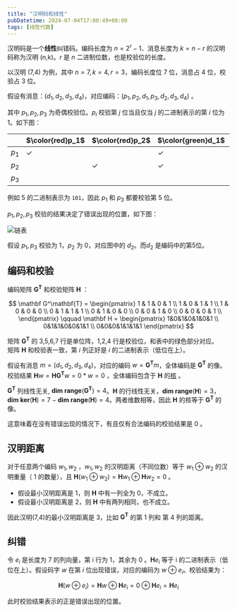 ```yaml
---
title: "汉明码和线性"
pubDatetime: 2024-07-04T17:00:49+08:00
tags: [线性代数]
---
```


汉明码是一个**线性**纠错码。编码长度为 $n = 2^r - 1$、消息长度为 $k = n - r$ 的汉明码称为汉明 (n,k)。$r$ 是 $n$ 二进制位数，也是校验位的长度。

以汉明 (7,4) 为例，其中 $n = 7, k = 4, r = 3$，编码长度位 7 位，消息占 4 位，校验占 3 位。

假设有消息：$(d_1,d_2,d_3,d_4)$，对应编码：$(p_1,p_2,d_1,p_3,d_2,d_3,d_4)$ 。

其中 $p_1,p_2,p_3$ 为奇偶校验位。$p_i$ 校验第 $j$ 位当且仅当 $j$ 的二进制表示的第 $i$ 位为 1。如下图：

|      | $\color{red}p_1$ | $\color{red}p_2$ | $\color{green}d_1$ | $\color{red}p_3$ | $\color{green}d_2$ | $\color{green}d_3$ | $\color{green}d_4$ |
|------|-------|-------|-------|-------|-------|-------|-------|
| $p_1$ | $\checkmark$ || $\checkmark$ || $\checkmark$|| $\checkmark$|
| $p_2$ ||$\checkmark$|$\checkmark$|||$\checkmark$|$\checkmark$|
| $p_3$ ||||$\checkmark$|$\checkmark$|$\checkmark$|$\checkmark$|

例如 5 的二进制表示为 `101`，因此 $p_1$ 和 $p_3$ 都要校验第 5 位。

$p_1,p_2,p_3$ 校验的结果决定了错误出现的位置，如下图：

![链表](@assets/images/venn-1.png)

假设 $p_1,p_3$ 校验为 1，$p_2$ 为 0，对应图中的 $d_2$。而$d_2$ 是编码中的第5位。

## 编码和校验

编码矩阵 $\mathbf G^{\mathbf{T}}$ 和校验矩阵 $\mathbf H$ ：

$$
\mathbf G^\mathbf{T} = \begin{pmatrix} 
1 & 1 & 0 & 1 \\
1 & 0 & 1 & 1 \\
1 & 0 & 0 & 0 \\
0 & 1 & 1 & 1 \\
0 & 1 & 0 & 0 \\
0 & 0 & 1 & 0 \\   
0 & 0 & 0 & 1 \\   
\end{pmatrix}
\qquad \mathbf H = \begin{pmatrix}
1&0&1&0&1&0&1 \\
0&1&1&0&0&1&1 \\
0&0&0&1&1&1&1
\end{pmatrix}
$$

矩阵 $\mathbf{G}^\mathbf{T}$ 的 3,5,6,7 行是单位阵，1,2,4 行是校验位，和表中的绿色部分对应。\
矩阵 $\mathbf H$ 和校验表一致，第 $i$ 列正好是 $i$ 的二进制表示（低位在上）。

假设有消息 $m = (d_1,d_2,d_3,d_4)$，对应的编码 $w = \mathbf G ^ \mathbf T m$，全体编码是 $\mathbf G ^ \mathbf T$ 的像。校验结果 $\mathbf H w = \mathbf H \mathbf G ^ \mathbf Tw = 0 * w = 0$ ，全体编码包含于 $\mathbf H$ 的[核](https://en.wikipedia.org/wiki/Kernel_(linear_algebra)) 。

$\mathbf G ^ \mathbf T$ 列线性无关, $\mathbf{dim} \; \mathbf{range}(\mathbf G ^ \mathbf T) = 4$。$\mathbf H$ 的行线性无关，$\mathbf{dim} \; \mathbf{range}(\mathbf H) = 3$，$\mathbf{dim} \; \mathbf{ker}(\mathbf H) = 7 - \mathbf{dim} \; \mathbf{range}(\mathbf H) = 4$。两者维数相等，因此 $\mathbf H$ 的核等于 $\mathbf G ^ \mathbf T$ 的像。

这意味着在没有错误出现的情况下，有且仅有合法编码的校验结果是 0 。

## 汉明距离

对于任意两个编码 $w_1,w_2$ ，$w_1,w_2$ 的汉明距离（不同位数）等于 $w_1 \oplus w_2$ 的汉明重量（ 1 的数量），且 $\mathbf H (w_1 \oplus w_2) = \mathbf H w_1 \oplus \mathbf H w_2 = 0$ 。

* 假设最小汉明距离是 1，则 $\mathbf H$ 中有一列全为 0，不成立。
* 假设最小汉明距离是 2，则 $\mathbf H$ 中有两列相同，也不成立。

因此汉明(7,4)的最小汉明距离是 3，比如 $\mathbf G ^ \mathbf T$ 的第 1 列和 第 4 列的距离。


## 纠错

令 $e_i$ 是长度为 7 的列向量，第 i 行为 1，其余为 0 。$\mathbf{H} e_i$ 等于 i 的二进制表示（低位在上）。假设码字 $w$ 在第 $i$ 位出现错误，对应的编码为 $w \oplus e_i$。校验结果为：

$$
\mathbf H (w \oplus e_i) = \mathbf H w \oplus \mathbf H e_i = 0 \oplus \mathbf H e_i = \mathbf H e_i
$$

此时校验结果表示的正是错误出现的位置。




